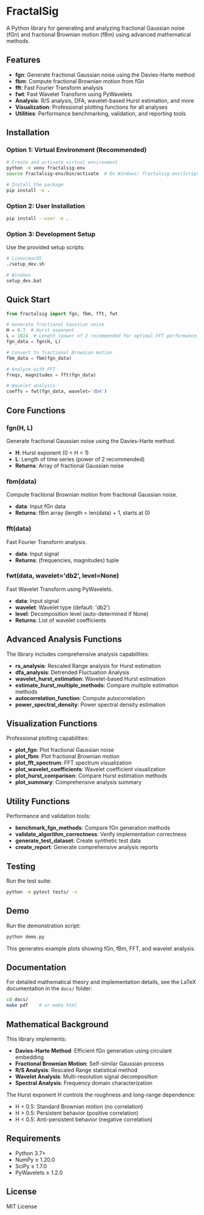 # FractalSig

A Python library for generating and analyzing fractional Gaussian noise (fGn) and fractional Brownian motion (fBm) using advanced mathematical methods.

## Features

- **fgn**: Generate fractional Gaussian noise using the Davies-Harte method
- **fbm**: Compute fractional Brownian motion from fGn
- **fft**: Fast Fourier Transform analysis
- **fwt**: Fast Wavelet Transform using PyWavelets
- **Analysis**: R/S analysis, DFA, wavelet-based Hurst estimation, and more
- **Visualization**: Professional plotting functions for all analyses
- **Utilities**: Performance benchmarking, validation, and reporting tools

## Installation

### Option 1: Virtual Environment (Recommended)
```bash
# Create and activate virtual environment
python -m venv fractalsig-env
source fractalsig-env/bin/activate  # On Windows: fractalsig-env\Scripts\activate

# Install the package
pip install -e .
```

### Option 2: User Installation
```bash
pip install --user -e .
```

### Option 3: Development Setup
Use the provided setup scripts:
```bash
# Linux/macOS
./setup_dev.sh

# Windows
setup_dev.bat
```

## Quick Start

```python
from fractalsig import fgn, fbm, fft, fwt

# Generate fractional Gaussian noise
H = 0.7  # Hurst exponent
L = 1024  # Length (power of 2 recommended for optimal FFT performance)
fgn_data = fgn(H, L)

# Convert to fractional Brownian motion
fbm_data = fbm(fgn_data)

# Analyze with FFT
freqs, magnitudes = fft(fgn_data)

# Wavelet analysis
coeffs = fwt(fgn_data, wavelet='db4')
```

## Core Functions

### fgn(H, L)
Generate fractional Gaussian noise using the Davies-Harte method.

- **H**: Hurst exponent (0 < H < 1)
- **L**: Length of time series (power of 2 recommended)
- **Returns**: Array of fractional Gaussian noise

### fbm(data)
Compute fractional Brownian motion from fractional Gaussian noise.

- **data**: Input fGn data
- **Returns**: fBm array (length = len(data) + 1, starts at 0)

### fft(data)
Fast Fourier Transform analysis.

- **data**: Input signal
- **Returns**: (frequencies, magnitudes) tuple

### fwt(data, wavelet='db2', level=None)
Fast Wavelet Transform using PyWavelets.

- **data**: Input signal
- **wavelet**: Wavelet type (default: 'db2')
- **level**: Decomposition level (auto-determined if None)
- **Returns**: List of wavelet coefficients

## Advanced Analysis Functions

The library includes comprehensive analysis capabilities:

- **rs_analysis**: Rescaled Range analysis for Hurst estimation
- **dfa_analysis**: Detrended Fluctuation Analysis
- **wavelet_hurst_estimation**: Wavelet-based Hurst estimation
- **estimate_hurst_multiple_methods**: Compare multiple estimation methods
- **autocorrelation_function**: Compute autocorrelation
- **power_spectral_density**: Power spectral density estimation

## Visualization Functions

Professional plotting capabilities:

- **plot_fgn**: Plot fractional Gaussian noise
- **plot_fbm**: Plot fractional Brownian motion
- **plot_fft_spectrum**: FFT spectrum visualization
- **plot_wavelet_coefficients**: Wavelet coefficient visualization
- **plot_hurst_comparison**: Compare Hurst estimation methods
- **plot_summary**: Comprehensive analysis summary

## Utility Functions

Performance and validation tools:

- **benchmark_fgn_methods**: Compare fGn generation methods
- **validate_algorithm_correctness**: Verify implementation correctness
- **generate_test_dataset**: Create synthetic test data
- **create_report**: Generate comprehensive analysis reports

## Testing

Run the test suite:
```bash
python -m pytest tests/ -v
```

## Demo

Run the demonstration script:
```python
python demo.py
```

This generates example plots showing fGn, fBm, FFT, and wavelet analysis.

## Documentation

For detailed mathematical theory and implementation details, see the LaTeX documentation in the `docs/` folder:

```bash
cd docs/
make pdf    # or make html
```

## Mathematical Background

This library implements:

- **Davies-Harte Method**: Efficient fGn generation using circulant embedding
- **Fractional Brownian Motion**: Self-similar Gaussian process
- **R/S Analysis**: Rescaled Range statistical method
- **Wavelet Analysis**: Multi-resolution signal decomposition
- **Spectral Analysis**: Frequency domain characterization

The Hurst exponent H controls the roughness and long-range dependence:
- H = 0.5: Standard Brownian motion (no correlation)
- H > 0.5: Persistent behavior (positive correlation)
- H < 0.5: Anti-persistent behavior (negative correlation)

## Requirements

- Python 3.7+
- NumPy ≥ 1.20.0
- SciPy ≥ 1.7.0
- PyWavelets ≥ 1.2.0

## License

MIT License